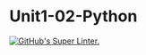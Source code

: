 # Unit1-02-Python
[![GitHub's Super Linter.](https://github.com/ICS3UPROGRAMMINGALEXDM/Unit1-02-Python/workflows/GitHub's%20Super%20Linter/badge.svg)](https://github.com/ICS3UPROGRAMMINGALEXDM/Unit1-02-Python/actions)
